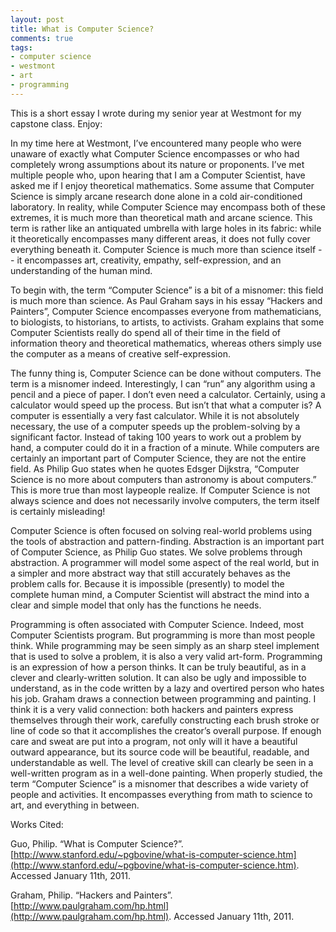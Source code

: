 ```yaml
---
layout: post
title: What is Computer Science?
comments: true
tags:
- computer science
- westmont
- art
- programming
---
```

This is a short essay I wrote during my senior year at Westmont for my capstone class.  Enjoy:

In my time here at Westmont, I’ve encountered many people who were unaware of exactly what Computer Science encompasses or who had completely wrong assumptions about its nature or proponents.  I’ve met multiple people who, upon hearing that I am a Computer Scientist, have asked me if I enjoy theoretical mathematics.  Some assume that Computer Science is simply arcane research done alone in a cold air-conditioned laboratory.  In reality, while Computer Science may encompass both of these extremes, it is much more than theoretical math and arcane science.  This term is rather like an antiquated umbrella with large holes in its fabric: while it theoretically encompasses many different areas, it does not fully cover everything beneath it.  Computer Science is much more than science itself -- it encompasses art, creativity, empathy, self-expression, and an understanding of the human mind.

To begin with, the term “Computer Science” is a bit of a misnomer: this field is much more than science.  As Paul Graham says in his essay “Hackers and Painters”, Computer Science encompasses everyone from mathematicians, to biologists, to historians, to artists, to activists.  Graham explains that some Computer Scientists really do spend all of their time in the field of information theory and theoretical mathematics, whereas others simply use the computer as a means of creative self-expression.  

The funny thing is, Computer Science can be done without computers.  The term is a misnomer indeed.  Interestingly, I can “run” any algorithm using a pencil and a piece of paper.  I don’t even need a calculator.  Certainly, using a calculator would speed up the process.  But isn’t that what a computer is?  A computer is essentially a very fast calculator.  While it is not absolutely necessary, the use of a computer speeds up the problem-solving by a significant factor.  Instead of taking 100 years to work out a problem by hand, a computer could do it in a fraction of a minute.  While computers are certainly an important part of Computer Science, they are not the entire field.  As Philip Guo states when he quotes Edsger Dijkstra, “Computer Science is no more about computers than astronomy is about computers.”  This is more true than most laypeople realize.  If Computer Science is not always science and does not necessarily involve computers, the term itself is certainly misleading!

Computer Science is often focused on solving real-world problems using the tools of abstraction and pattern-finding.  Abstraction is an important part of Computer Science, as Philip Guo states. We solve problems through abstraction.  A programmer will model some aspect of the real world, but in a simpler and more abstract way that still accurately behaves as the problem calls for.  Because it is impossible (presently) to model the complete human mind, a Computer Scientist will abstract the mind into a clear and simple model that only has the functions he needs.

Programming is often associated with Computer Science.  Indeed, most Computer Scientists program.  But programming is more than most people think.  While programming may be seen simply as an sharp steel implement that is used to solve a problem,  it is also a very valid art-form.  Programming is an expression of how a person thinks.  It can be truly beautiful, as in a clever and clearly-written solution.  It can also be ugly and impossible to understand, as in the code written by a lazy and overtired person who hates his job.  Graham draws a connection between programming and painting.  I think it is a very valid connection: both hackers and painters express themselves through their work, carefully constructing each brush stroke or line of code so that it accomplishes the creator’s overall purpose.  If enough care and sweat are put into a program, not only will it have a beautiful outward appearance, but its source code will be beautiful, readable, and understandable as well.  The level of creative skill can clearly be seen in a well-written program as in a well-done painting.  When properly studied, the term “Computer Science” is a misnomer that describes a wide variety of people and activities.  It encompasses everything from math to science to art, and everything in between.

Works Cited:

Guo, Philip.  “What is Computer Science?”.  [http://www.stanford.edu/~pgbovine/what-is-computer-science.htm](http://www.stanford.edu/~pgbovine/what-is-computer-science.htm).  Accessed January 11th, 2011.

Graham, Philip.  “Hackers and Painters”.  [http://www.paulgraham.com/hp.html](http://www.paulgraham.com/hp.html).  Accessed January 11th, 2011.


